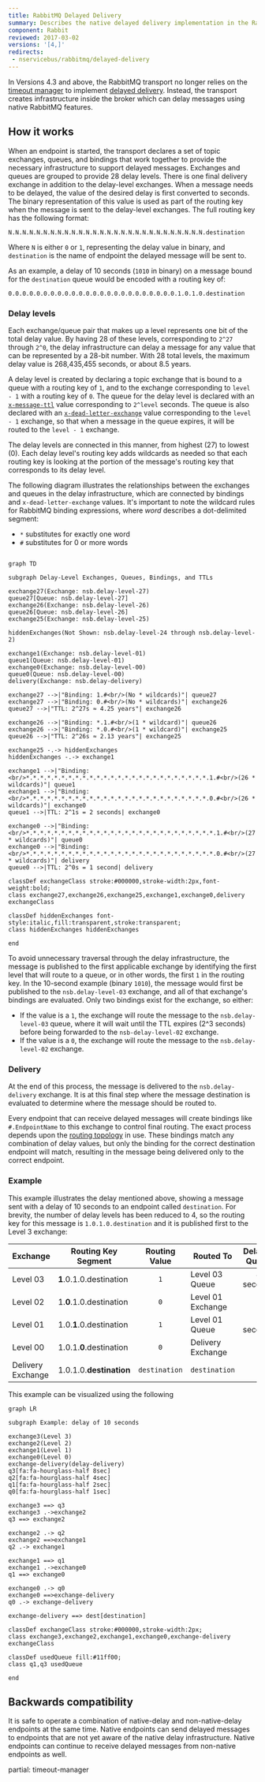```yaml
---
title: RabbitMQ Delayed Delivery
summary: Describes the native delayed delivery implementation in the RabbitMQ transport
component: Rabbit
reviewed: 2017-03-02
versions: '[4,]'
redirects:
 - nservicebus/rabbitmq/delayed-delivery
---
```


In Versions 4.3 and above, the RabbitMQ transport no longer relies on the [timeout manager](/nservicebus/messaging/timeout-manager.md) to implement [delayed delivery](/nservicebus/messaging/delayed-delivery.md). Instead, the transport creates infrastructure inside the broker which can delay messages using native RabbitMQ features.


## How it works

When an endpoint is started, the transport declares a set of topic exchanges, queues, and bindings that work together to provide the necessary infrastructure to support delayed messages. Exchanges and queues are grouped to provide 28 delay levels. There is one final delivery exchange in addition to the delay-level exchanges. When a message needs to be delayed, the value of the desired delay is first converted to seconds. The binary representation of this value is used as part of the routing key when the message is sent to the delay-level exchanges. The full routing key has the following format:

```
N.N.N.N.N.N.N.N.N.N.N.N.N.N.N.N.N.N.N.N.N.N.N.N.N.N.N.N.destination
```

Where `N` is either `0` or `1`, representing the delay value in binary, and `destination` is the name of endpoint the delayed message will be sent to.

As an example, a delay of 10 seconds (`1010` in binary) on a message bound for the `destination` queue would be encoded with a routing key of:

```
0.0.0.0.0.0.0.0.0.0.0.0.0.0.0.0.0.0.0.0.0.0.0.0.1.0.1.0.destination
```


### Delay levels

Each exchange/queue pair that makes up a level represents one bit of the total delay value. By having 28 of these levels, corresponding to `2^27` through `2^0`, the delay infrastructure can delay a message for any value that can be represented by a 28-bit number. With 28 total levels, the maximum delay value is 268,435,455 seconds, or about 8.5 years.

A delay level is created by declaring a topic exchange that is bound to a queue with a routing key of `1`, and to the exchange corresponding to `level - 1` with a routing key of `0`. The queue for the delay level is declared with an [`x-message-ttl`](https://www.rabbitmq.com/ttl.html) value corresponding to `2^level` seconds. The queue is also declared with an [`x-dead-letter-exchange`](https://www.rabbitmq.com/dlx.html) value corresponding to the `level - 1` exchange, so that when a message in the queue expires, it will be routed to the `level - 1` exchange.

The delay levels are connected in this manner, from highest (27) to lowest (0). Each delay level's routing key adds wildcards as needed so that each routing key is looking at the portion of the message's routing key that corresponds to its delay level.

The following diagram illustrates the relationships between the exchanges and queues in the delay infrastructure, which are connected by bindings and `x-dead-letter-exchange` values. It's important to note the wildcard rules for RabbitMQ binding expressions, where *word* describes a dot-delimited segment:

* `*` substitutes for exactly one word
* `#` substitutes for 0 or more words

<style>
.edgeLabel {
    font-family: Consolas, Courier New, monospace;
}
</style>

```mermaid

graph TD

subgraph Delay-Level Exchanges, Queues, Bindings, and TTLs

exchange27(Exchange: nsb.delay-level-27)
queue27[Queue: nsb.delay-level-27]
exchange26(Exchange: nsb.delay-level-26)
queue26[Queue: nsb.delay-level-26]
exchange25(Exchange: nsb.delay-level-25)

hiddenExchanges(Not Shown: nsb.delay-level-24 through nsb.delay-level-2)

exchange1(Exchange: nsb.delay-level-01)
queue1(Queue: nsb.delay-level-01)
exchange0(Exchange: nsb.delay-level-00)
queue0(Queue: nsb.delay-level-00)
delivery(Exchange: nsb.delay-delivery)

exchange27 -->|"Binding: 1.#<br/>(No * wildcards)"| queue27
exchange27 -->|"Binding: 0.#<br/>(No * wildcards)"| exchange26
queue27 -->|"TTL: 2^27s ≈ 4.25 years"| exchange26

exchange26 -->|"Binding: *.1.#<br/>(1 * wildcard)"| queue26
exchange26 -->|"Binding: *.0.#<br/>(1 * wildcard)"| exchange25
queue26 -->|"TTL: 2^26s ≈ 2.13 years"| exchange25

exchange25 -.-> hiddenExchanges
hiddenExchanges -.-> exchange1

exchange1 -->|"Binding:<br/>*.*.*.*.*.*.*.*.*.*.*.*.*.*.*.*.*.*.*.*.*.*.*.*.*.*.1.#<br/>(26 * wildcards)"| queue1
exchange1 -->|"Binding:<br/>*.*.*.*.*.*.*.*.*.*.*.*.*.*.*.*.*.*.*.*.*.*.*.*.*.*.0.#<br/>(26 * wildcards)"| exchange0
queue1 -->|TTL: 2^1s = 2 seconds| exchange0

exchange0 -->|"Binding:<br/>*.*.*.*.*.*.*.*.*.*.*.*.*.*.*.*.*.*.*.*.*.*.*.*.*.*.*.1.#<br/>(27 * wildcards)"| queue0
exchange0 -->|"Binding:<br/>*.*.*.*.*.*.*.*.*.*.*.*.*.*.*.*.*.*.*.*.*.*.*.*.*.*.*.0.#<br/>(27 * wildcards)"| delivery
queue0 -->|TTL: 2^0s = 1 second| delivery

classDef exchangeClass stroke:#000000,stroke-width:2px,font-weight:bold;
class exchange27,exchange26,exchange25,exchange1,exchange0,delivery exchangeClass

classDef hiddenExchanges font-style:italic,fill:transparent,stroke:transparent;
class hiddenExchanges hiddenExchanges

end
```

To avoid unnecessary traversal through the delay infrastructure, the message is published to the first applicable exchange by identifying the first level that will route to a queue, or in other words, the first `1` in the routing key. In the 10-second example (binary `1010`), the message would first be published to the `nsb.delay-level-03` exchange, and all of that exchange's bindings are evaluated. Only two bindings exist for the exchange, so either:

* If the value is a `1`, the exchange will route the message to the `nsb.delay-level-03` queue, where it will wait until the TTL expires (2^3 seconds) before being forwarded to the `nsb-delay-level-02` exchange.
* If the value is a `0`, the exchange will route the message to the `nsb.delay-level-02` exchange.


### Delivery

At the end of this process, the message is delivered to the `nsb.delay-delivery` exchange. It is at this final step where the message destination is evaluated to determine where the message should be routed to.

Every endpoint that can receive delayed messages will create bindings like `#.EndpointName` to this exchange to control final routing. The exact process depends upon the [routing topology](routing-topology.md) in use. These bindings match any combination of delay values, but only the binding for the correct destination endpoint will match, resulting in the message being delivered only to the correct endpoint.


### Example

This example illustrates the delay mentioned above, showing a message sent with a delay of 10 seconds to an endpoint called `destination`. For brevity, the number of delay levels has been reduced to 4, so the routing key for this message is `1.0.1.0.destination` and it is published first to the Level 3 exchange:

|Exchange         |Routing Key Segment    |Routing Value|Routed To        |Delay in Queue|Dead-letter To|
|-----------------|-----------------------|:-----------:|-----------------|:-------:|:---------------:|
|Level 03         |**1**.0.1.0.destination|     `1`     |Level 03 Queue   |8 seconds|Level 02 Exchange|
|Level 02         |1.**0**.1.0.destination|     `0`     |Level 01 Exchange|    -    |        -        |
|Level 01         |1.0.**1**.0.destination|     `1`     |Level 01 Queue   |2 seconds|Level 00 Exchange|
|Level 00         |1.0.1.**0**.destination|     `0`     |Delivery Exchange|    -    |        -        |
|Delivery Exchange|1.0.1.0.**destination**|`destination`|`destination`    |    -    |        -        |

This example can be visualized using the following

```mermaid
graph LR

subgraph Example: delay of 10 seconds

exchange3(Level 3)
exchange2(Level 2)
exchange1(Level 1)
exchange0(Level 0)
exchange-delivery(delay-delivery)
q3[fa:fa-hourglass-half 8sec]
q2[fa:fa-hourglass-half 4sec]
q1[fa:fa-hourglass-half 2sec]
q0[fa:fa-hourglass-half 1sec]

exchange3 ==> q3
exchange3 .->exchange2
q3 ==> exchange2

exchange2 .-> q2
exchange2 ==>exchange1
q2 .-> exchange1

exchange1 ==> q1
exchange1 .->exchange0
q1 ==> exchange0

exchange0 .-> q0
exchange0 ==>exchange-delivery
q0 .-> exchange-delivery

exchange-delivery ==> dest[destination]

classDef exchangeClass stroke:#000000,stroke-width:2px;
class exchange3,exchange2,exchange1,exchange0,exchange-delivery exchangeClass

classDef usedQueue fill:#11ff00;
class q1,q3 usedQueue

end
```


## Backwards compatibility

It is safe to operate a combination of native-delay and non-native-delay endpoints at the same time. Native endpoints can send delayed messages to endpoints that are not yet aware of the native delay infrastructure. Native endpoints can continue to receive delayed messages from non-native endpoints as well.

partial: timeout-manager
